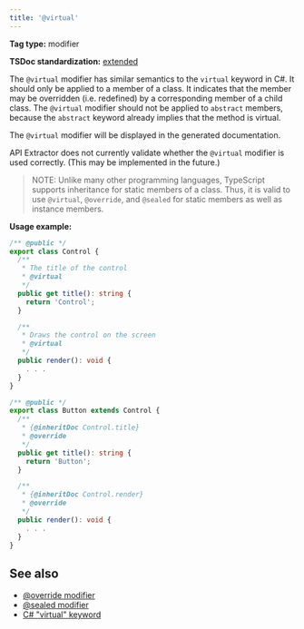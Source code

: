 ```yaml
---
title: '@virtual'
---
```


**Tag type:** modifier

**TSDoc standardization:** [extended](https://github.com/microsoft/tsdoc/blob/master/tsdoc/src/details/Standardization.ts)

The `@virtual` modifier has similar semantics to the `virtual` keyword in C#. It should only be applied
to a member of a class. It indicates that the member may be overridden (i.e. redefined) by a corresponding member
of a child class. The `@virtual` modifier should not be applied to `abstract` members, because the `abstract`
keyword already implies that the method is virtual.

The `@virtual` modifier will be displayed in the generated documentation.

API Extractor does not currently validate whether the `@virtual` modifier is used correctly. (This may be implemented
in the future.)

> NOTE: Unlike many other programming languages, TypeScript supports inheritance for static members of a class.
> Thus, it is valid to use `@virtual`, `@override`, and `@sealed` for static members as well as instance members.

**Usage example:**

```ts
/** @public */
export class Control {
  /**
   * The title of the control
   * @virtual
   */
  public get title(): string {
    return 'Control';
  }

  /**
   * Draws the control on the screen
   * @virtual
   */
  public render(): void {
    . . .
  }
}

/** @public */
export class Button extends Control {
  /**
   * {@inheritDoc Control.title}
   * @override
   */
  public get title(): string {
    return 'Button';
  }

  /**
   * {@inheritDoc Control.render}
   * @override
   */
  public render(): void {
    . . .
  }
}
```

## See also

- [@override modifier](../tsdoc/tag_override.md)
- [@sealed modifier](../tsdoc/tag_sealed.md)
- [C# "virtual" keyword](https://docs.microsoft.com/en-us/dotnet/csharp/language-reference/keywords/virtual)
